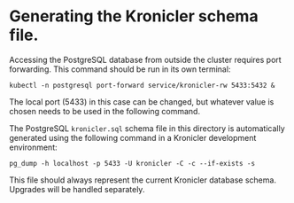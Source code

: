 # Generating the Kronicler schema file.

Accessing the PostgreSQL database from outside the cluster requires port forwarding.  This
command should be run in its own terminal:
```
kubectl -n postgresql port-forward service/kronicler-rw 5433:5432 &
```
The local port (5433) in this case can be changed, but whatever value is chosen
needs to be used in the following command.

The PostgreSQL `kronicler.sql` schema file in this directory is automatically
generated using the following command in a Kronicler development environment:
```
pg_dump -h localhost -p 5433 -U kronicler -C -c --if-exists -s
```
This file should always represent the current Kronicler database schema. Upgrades will
be handled separately.
